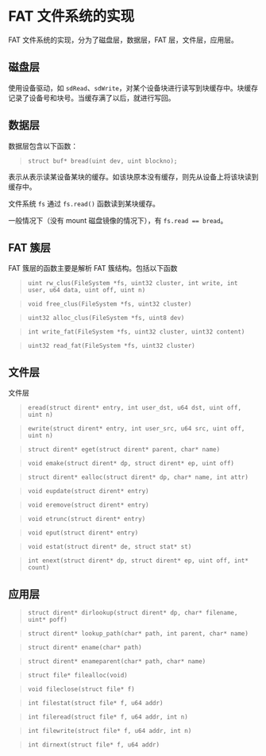 # FAT 文件系统的实现

FAT 文件系统的实现，分为了磁盘层，数据层，FAT 层，文件层，应用层。

## 磁盘层

使用设备驱动，如 `sdRead`、`sdWrite`，对某个设备块进行读写到块缓存中。块缓存记录了设备号和块号。当缓存满了以后，就进行写回。

## 数据层

数据层包含以下函数：

> `struct buf* bread(uint dev, uint blockno);`

表示从表示读某设备某块的缓存。如该块原本没有缓存，则先从设备上将该块读到缓存中。

文件系统 `fs` 通过 `fs.read()` 函数读到某块缓存。

一般情况下（没有 mount 磁盘镜像的情况下），有 `fs.read == bread`。

## FAT 簇层

FAT 簇层的函数主要是解析 FAT 簇结构。包括以下函数

> `uint rw_clus(FileSystem *fs, uint32 cluster, int write, int user, u64 data, uint off, uint n)`

> `void free_clus(FileSystem *fs, uint32 cluster)`

> `uint32 alloc_clus(FileSystem *fs, uint8 dev)`

> `int write_fat(FileSystem *fs, uint32 cluster, uint32 content)`

> `uint32 read_fat(FileSystem *fs, uint32 cluster)`

## 文件层

文件层

> `eread(struct dirent* entry, int user_dst, u64 dst, uint off, uint n)`

> `ewrite(struct dirent* entry, int user_src, u64 src, uint off, uint n)`

> `struct dirent* eget(struct dirent* parent, char* name)`

> `void emake(struct dirent* dp, struct dirent* ep, uint off)`

> `struct dirent* ealloc(struct dirent* dp, char* name, int attr)`

> `void eupdate(struct dirent* entry)`

> `void eremove(struct dirent* entry)`

> `void etrunc(struct dirent* entry)`

> `void eput(struct dirent* entry)`

> `void estat(struct dirent* de, struct stat* st)`

> `int enext(struct dirent* dp, struct dirent* ep, uint off, int* count)`

## 应用层

> `struct dirent* dirlookup(struct dirent* dp, char* filename, uint* poff)`

> `struct dirent* lookup_path(char* path, int parent, char* name)`

> `struct dirent* ename(char* path)`

> `struct dirent* enameparent(char* path, char* name)`

> `struct file* filealloc(void)`

> `void fileclose(struct file* f)`

> `int filestat(struct file* f, u64 addr)`

> `int fileread(struct file* f, u64 addr, int n)`

> `int filewrite(struct file* f, u64 addr, int n)`

> `int dirnext(struct file* f, u64 addr)`
